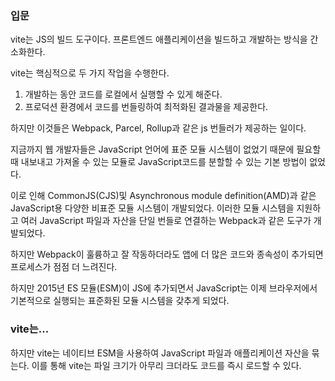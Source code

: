 ### 입문

vite는 JS의 빌드 도구이다.
프론트엔드 애플리케이션을 빌드하고 개발하는 방식을 간소화한다.

vite는 핵심적으로 두 가지 작업을 수행한다.

1. 개발하는 동안 코드를 로컬에서 실행할 수 있게 해준다.
2. 프로덕션 환경에서 코드를 번들링하여 최적화된 결과물을 제공한다.

하지만 이것들은 Webpack, Parcel, Rollup과 같은 js 번들러가 제공하는 일이다.

지금까지 웹 개발자들은 JavaScript 언어에 표준 모듈 시스템이 없었기 때문에 필요할 때 내보내고 가져올 수 있는 모듈로 JavaScript코드를 분할할 수 있는 기본 방법이 없었다.

이로 인해 CommonJS(CJS)및 Asynchronous module definition(AMD)과 같은 JavaScript용 다양한 비표준 모듈 시스템이 개발되었다. 이러한 모듈 시스템을 지원하고 여러 JavaScript 파일과 자산을 단일 번들로 연결하는 Webpack과 같은 도구가 개발되었다.

하지만 Webpack이 훌륭하고 잘 작동하더라도 앱에 더 많은 코드와 종속성이 추가되면 프로세스가 점점 더 느려진다.

하지만 2015년 ES 모듈(ESM)이 JS에 추가되면서 JavaScript는 이제 브라우저에서 기본적으로 실행되는 표준화된 모듈 시스템을 갖추게 되었다.

### vite는...

하지만 vite는 네이티브 ESM을 사용하여 JavaScript 파일과 애플리케이션 자산을 묶는다. 이를 통해 vite는 파일 크기가 아무리 크더라도 코드를 즉시 로드할 수 있다.


